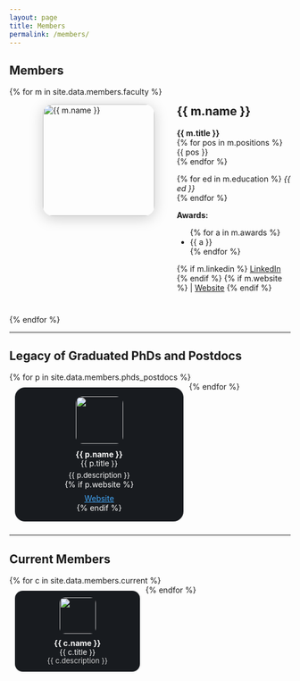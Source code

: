 ```yaml
---
layout: page
title: Members
permalink: /members/
---
```


<style>
.member-flex {
  display: flex;
  align-items: flex-start;
  gap: 40px;
  margin-left: 60px;
  margin-bottom: 40px;
}
.member-photo {
  width: 200px;
  height: 200px;
  border-radius: 18px;
  object-fit: cover;
  box-shadow: 0 4px 24px #ccc;
}
@media (max-width: 700px) {
  .member-flex {
    flex-direction: column;
    margin-left: 0;
    gap: 20px;
    align-items: center;
  }
}
</style>

## Members

<!-- Faculty loop -->
{% for m in site.data.members.faculty %}
<div class="member-flex">
  <img src="{{ m.image }}" alt="{{ m.name }}" class="member-photo">
  <div>
    <h2 style="margin-top:0;">{{ m.name }}</h2>
    <strong>{{ m.title }}</strong><br>
    {% for pos in m.positions %}
      {{ pos }}<br>
    {% endfor %}
    <p>
      {% for ed in m.education %}
        <em>{{ ed }}</em><br>
      {% endfor %}
    </p>
    <strong>Awards:</strong>
    <ul>
      {% for a in m.awards %}
        <li>{{ a }}</li>
      {% endfor %}
    </ul>
    {% if m.linkedin %}
      <a href="{{ m.linkedin }}" target="_blank">LinkedIn</a>
    {% endif %}
    {% if m.website %}
      | <a href="{{ m.website }}" target="_blank">Website</a>
    {% endif %}
  </div>
</div>
{% endfor %}

---

## Legacy of Graduated PhDs and Postdocs

<div style="display:flex; flex-wrap: wrap;">
{% for p in site.data.members.phds_postdocs %}
  <div style="width:270px; background:#181b1f; margin:10px; padding:16px; border-radius:18px; display:inline-block; vertical-align:top; text-align:center; color: #fafafa;">
    <img src="{{ p.image }}" style="width:85px; height:85px; border-radius:15%;">
    <div style="margin-top:10px; font-weight: bold;">{{ p.name }}</div>
    <div style="font-size:0.97em;">{{ p.title }}</div>
    <div style="margin-top:5px; font-size:0.93em;">{{ p.description }}</div>
    {% if p.website %}
      <div style="margin-top:8px;"><a href="{{ p.website }}" target="_blank" style="color:#42a5f5;">Website</a></div>
    {% endif %}
  </div>
{% endfor %}
</div>

---

## Current Members

<div style="display:flex; flex-wrap: wrap;">
{% for c in site.data.members.current %}
  <div style="width:200px; background:#181b1f; margin:10px; padding:12px; border-radius:14px; text-align:center; color: #fafafa;">
    <img src="{{ c.image }}" style="width:65px; height:65px; border-radius: 15%;">
    <div style="margin-top:8px; font-weight: bold;">{{ c.name }}</div>
    <div style="font-size:0.95em;">{{ c.title }}</div>
    <div style="font-size:0.92em; color:#cfcfcf;">{{ c.description }}</div>
  </div>
{% endfor %}
</div>
